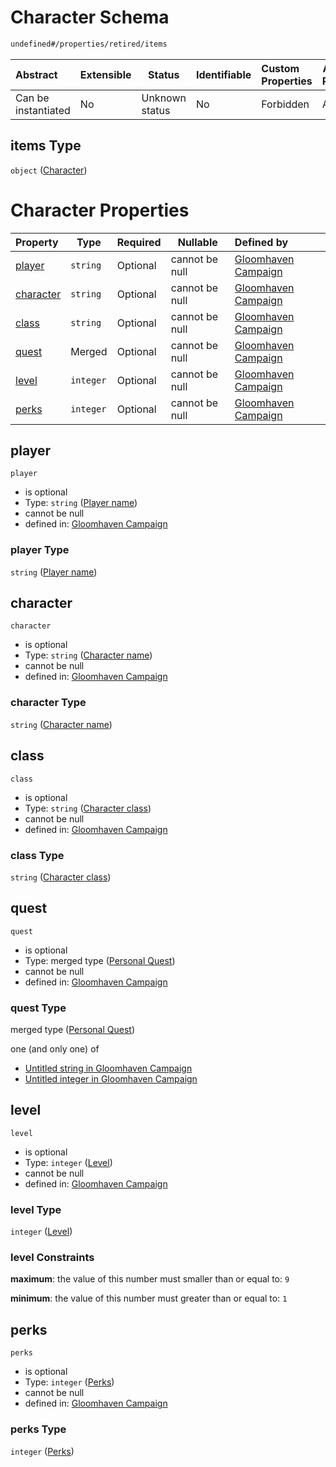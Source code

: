 # Character Schema

```txt
undefined#/properties/retired/items
```




| Abstract            | Extensible | Status         | Identifiable | Custom Properties | Additional Properties | Access Restrictions | Defined In                                                                       |
| :------------------ | ---------- | -------------- | ------------ | :---------------- | --------------------- | ------------------- | -------------------------------------------------------------------------------- |
| Can be instantiated | No         | Unknown status | No           | Forbidden         | Allowed               | none                | [gloomhaven.schema.json\*](../out/gloomhaven.schema.json "open original schema") |

## items Type

`object` ([Character](gloomhaven-properties-retired-characters-character.md))

# Character Properties

| Property                | Type      | Required | Nullable       | Defined by                                                                                                                                                        |
| :---------------------- | --------- | -------- | -------------- | :---------------------------------------------------------------------------------------------------------------------------------------------------------------- |
| [player](#player)       | `string`  | Optional | cannot be null | [Gloomhaven Campaign](gloomhaven-properties-retired-characters-character-properties-player-name.md "undefined#/properties/retired/items/properties/player")       |
| [character](#character) | `string`  | Optional | cannot be null | [Gloomhaven Campaign](gloomhaven-properties-retired-characters-character-properties-character-name.md "undefined#/properties/retired/items/properties/character") |
| [class](#class)         | `string`  | Optional | cannot be null | [Gloomhaven Campaign](gloomhaven-properties-retired-characters-character-properties-character-class.md "undefined#/properties/retired/items/properties/class")    |
| [quest](#quest)         | Merged    | Optional | cannot be null | [Gloomhaven Campaign](gloomhaven-properties-retired-characters-character-properties-personal-quest.md "undefined#/properties/retired/items/properties/quest")     |
| [level](#level)         | `integer` | Optional | cannot be null | [Gloomhaven Campaign](gloomhaven-properties-retired-characters-character-properties-level.md "undefined#/properties/retired/items/properties/level")              |
| [perks](#perks)         | `integer` | Optional | cannot be null | [Gloomhaven Campaign](gloomhaven-properties-retired-characters-character-properties-perks.md "undefined#/properties/retired/items/properties/perks")              |

## player




`player`

-   is optional
-   Type: `string` ([Player name](gloomhaven-properties-retired-characters-character-properties-player-name.md))
-   cannot be null
-   defined in: [Gloomhaven Campaign](gloomhaven-properties-retired-characters-character-properties-player-name.md "undefined#/properties/retired/items/properties/player")

### player Type

`string` ([Player name](gloomhaven-properties-retired-characters-character-properties-player-name.md))

## character




`character`

-   is optional
-   Type: `string` ([Character name](gloomhaven-properties-retired-characters-character-properties-character-name.md))
-   cannot be null
-   defined in: [Gloomhaven Campaign](gloomhaven-properties-retired-characters-character-properties-character-name.md "undefined#/properties/retired/items/properties/character")

### character Type

`string` ([Character name](gloomhaven-properties-retired-characters-character-properties-character-name.md))

## class




`class`

-   is optional
-   Type: `string` ([Character class](gloomhaven-properties-retired-characters-character-properties-character-class.md))
-   cannot be null
-   defined in: [Gloomhaven Campaign](gloomhaven-properties-retired-characters-character-properties-character-class.md "undefined#/properties/retired/items/properties/class")

### class Type

`string` ([Character class](gloomhaven-properties-retired-characters-character-properties-character-class.md))

## quest




`quest`

-   is optional
-   Type: merged type ([Personal Quest](gloomhaven-properties-retired-characters-character-properties-personal-quest.md))
-   cannot be null
-   defined in: [Gloomhaven Campaign](gloomhaven-properties-retired-characters-character-properties-personal-quest.md "undefined#/properties/retired/items/properties/quest")

### quest Type

merged type ([Personal Quest](gloomhaven-properties-retired-characters-character-properties-personal-quest.md))

one (and only one) of

-   [Untitled string in Gloomhaven Campaign](gloomhaven-properties-retired-characters-character-properties-personal-quest-oneof-0.md "check type definition")
-   [Untitled integer in Gloomhaven Campaign](gloomhaven-properties-retired-characters-character-properties-personal-quest-oneof-1.md "check type definition")

## level




`level`

-   is optional
-   Type: `integer` ([Level](gloomhaven-properties-retired-characters-character-properties-level.md))
-   cannot be null
-   defined in: [Gloomhaven Campaign](gloomhaven-properties-retired-characters-character-properties-level.md "undefined#/properties/retired/items/properties/level")

### level Type

`integer` ([Level](gloomhaven-properties-retired-characters-character-properties-level.md))

### level Constraints

**maximum**: the value of this number must smaller than or equal to: `9`

**minimum**: the value of this number must greater than or equal to: `1`

## perks




`perks`

-   is optional
-   Type: `integer` ([Perks](gloomhaven-properties-retired-characters-character-properties-perks.md))
-   cannot be null
-   defined in: [Gloomhaven Campaign](gloomhaven-properties-retired-characters-character-properties-perks.md "undefined#/properties/retired/items/properties/perks")

### perks Type

`integer` ([Perks](gloomhaven-properties-retired-characters-character-properties-perks.md))

